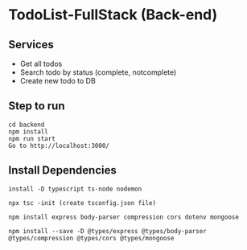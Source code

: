 # TodoList-FullStack (Back-end)

## Services

- Get all todos
- Search todo by status (complete, notcomplete)
- Create new todo to DB

## Step to run

```
cd backend
npm install
npm run start
Go to http://localhost:3000/
```

## Install Dependencies

```
install -D typescript ts-node nodemon

npx tsc -init (create tsconfig.json file)

npm install express body-parser compression cors dotenv mongoose

npm install --save -D @types/express @types/body-parser @types/compression @types/cors @types/mongoose
```
